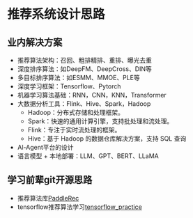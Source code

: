 **推荐系统设计思路**
====================

## 业内解决方案

* 推荐算法架构：召回、粗排精排、重排、曝光去重
* 深度排序算法：如DeepFM、DeepCross、DIN等
* 多目标排序算法：如ESMM、MMOE、PLE等
* 深度学习框架：Tensorflow、Pytorch
* 机器学习算法基础：RNN，CNN，KNN，Transformer
* 大数据分析工具：Flink、Hive、Spark，Hadoop
  * Hadoop：分布式存储和处理框架。
  * Spark：快速的通用计算引擎，支持批处理和流处理。
  * Flink：专注于实时流处理的框架。
  * Hive：基于 Hadoop 的数据仓库解决方案，支持 SQL 查询
* Al-Agent平台的设计
* 语言模型 + 本地部署：LLM、GPT、BERT、LLaMA

## 学习前辈git开源思路

* 推荐算法库[PaddleRec](https://gitee.com/paddlepaddle/PaddleRec)
* tensorflow推荐算法学习[tensorflow_practice](https://github.com/princewen/tensorflow_practice)
